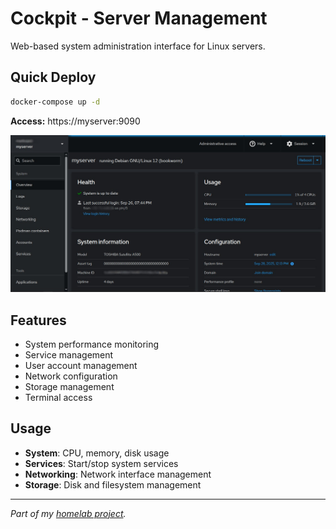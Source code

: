 # Cockpit - Server Management

Web-based system administration interface for Linux servers.

## Quick Deploy
```bash
docker-compose up -d
```
**Access:** https://myserver:9090

![Cockpit](../screenshots/cockpithome.jpg)

## Features
- System performance monitoring
- Service management
- User account management
- Network configuration
- Storage management
- Terminal access

## Usage
- **System**: CPU, memory, disk usage
- **Services**: Start/stop system services
- **Networking**: Network interface management
- **Storage**: Disk and filesystem management
---
_Part of my [homelab project](../../README.md)._
